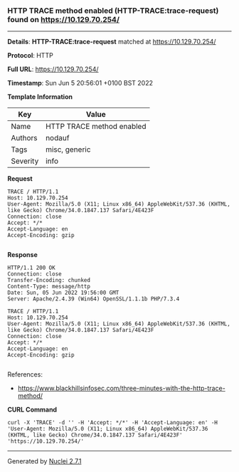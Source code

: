 ### HTTP TRACE method enabled (HTTP-TRACE:trace-request) found on https://10.129.70.254/
---
**Details**: **HTTP-TRACE:trace-request**  matched at https://10.129.70.254/

**Protocol**: HTTP

**Full URL**: https://10.129.70.254/

**Timestamp**: Sun Jun 5 20:56:01 +0100 BST 2022

**Template Information**

| Key | Value |
|---|---|
| Name | HTTP TRACE method enabled |
| Authors | nodauf |
| Tags | misc, generic |
| Severity | info |

**Request**
```http
TRACE / HTTP/1.1
Host: 10.129.70.254
User-Agent: Mozilla/5.0 (X11; Linux x86_64) AppleWebKit/537.36 (KHTML, like Gecko) Chrome/34.0.1847.137 Safari/4E423F
Connection: close
Accept: */*
Accept-Language: en
Accept-Encoding: gzip


```

**Response**
```http
HTTP/1.1 200 OK
Connection: close
Transfer-Encoding: chunked
Content-Type: message/http
Date: Sun, 05 Jun 2022 19:56:00 GMT
Server: Apache/2.4.39 (Win64) OpenSSL/1.1.1b PHP/7.3.4

TRACE / HTTP/1.1
Host: 10.129.70.254
User-Agent: Mozilla/5.0 (X11; Linux x86_64) AppleWebKit/537.36 (KHTML, like Gecko) Chrome/34.0.1847.137 Safari/4E423F
Connection: close
Accept: */*
Accept-Language: en
Accept-Encoding: gzip


```

References: 
- https://www.blackhillsinfosec.com/three-minutes-with-the-http-trace-method/

**CURL Command**
```
curl -X 'TRACE' -d '' -H 'Accept: */*' -H 'Accept-Language: en' -H 'User-Agent: Mozilla/5.0 (X11; Linux x86_64) AppleWebKit/537.36 (KHTML, like Gecko) Chrome/34.0.1847.137 Safari/4E423F' 'https://10.129.70.254/'
```
---
Generated by [Nuclei 2.7.1](https://github.com/projectdiscovery/nuclei)